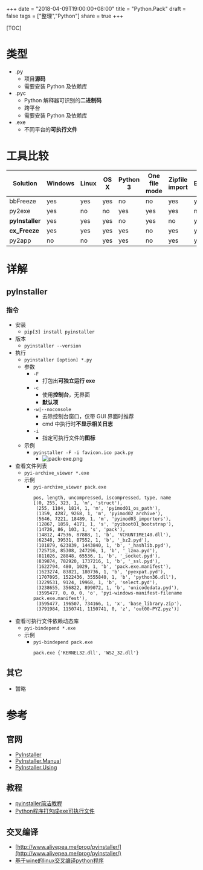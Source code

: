 +++
date = "2018-04-09T19:00:00+08:00"
title = "Python.Pack"
draft = false
tags = ["整理","Python"]
share = true
+++

[TOC]

# 类型
- .py
	- 项目**源码**
	- 需要安装 Python 及依赖库
- .pyc
	- Python 解释器可识别的**二进制码**
	- 跨平台
	- 需要安装 Python 及依赖库
- .exe
	- 不同平台的**可执行文件**


# 工具比较
|     Solution    | Windows | Linux | OS X | Python 3 | One file mode | Zipfile import | Eggs | pkg_resources support |
|-----------------|---------|-------|------|----------|---------------|----------------|------|-----------------------|
| bbFreeze        | yes     | yes   | yes  | no       | no            | yes            | yes  | yes                   |
| py2exe          | yes     | no    | no   | yes      | yes           | yes            | no   | no                    |
| **pyInstaller** | yes     | yes   | yes  | no       | yes           | no             | yes  | no                    |
| **cx_Freeze**   | yes     | yes   | yes  | yes      | no            | yes            | yes  | no                    |
| py2app          | no      | no    | yes  | yes      | no            | yes            | yes  | yes                   |


# 详解
## pyInstaller
### 指令
- 安装
	- `pip[3] install pyinstaller`
- 版本
	- `pyinstaller --version`
- 执行
	- `pyinstaller [option] *.py`
	- 参数
		- `-F`
			- 打包出**可独立运行 exe**
		- `-c`
			- 使用**控制台**，无界面
			- **默认项**
		- `-w|--noconsole`
			- 去除控制台窗口，仅带 GUI 界面时推荐
			- cmd 中执行时**不显示相关日志**
		- `-i`
			- 指定可执行文件的**图标**
	- 示例
		- `pyinstaller -F -i favicon.ico pack.py`
			- ![pack-exe.png](http://otzm88f21.bkt.clouddn.com/3d05119a-51e4-4dd9-b015-dd230f4d11fd.png)
- 查看文件列表
	- `pyi-archive_viewer *.exe`
	- 示例
		- `pyi-archive_viewer pack.exe`
			```
			pos, length, uncompressed, iscompressed, type, name
			[(0, 255, 323, 1, 'm', 'struct'),
			 (255, 1104, 1814, 1, 'm', 'pyimod01_os_path'),
			 (1359, 4287, 9268, 1, 'm', 'pyimod02_archive'),
			 (5646, 7221, 18489, 1, 'm', 'pyimod03_importers'),
			 (12867, 1859, 4171, 1, 's', 'pyiboot01_bootstrap'),
			 (14726, 86, 103, 1, 's', 'pack'),
			 (14812, 47536, 87888, 1, 'b', 'VCRUNTIME140.dll'),
			 (62348, 39531, 87552, 1, 'b', '_bz2.pyd'),
			 (101879, 623839, 1443840, 1, 'b', '_hashlib.pyd'),
			 (725718, 85308, 247296, 1, 'b', '_lzma.pyd'),
			 (811026, 28848, 65536, 1, 'b', '_socket.pyd'),
			 (839874, 782920, 1737216, 1, 'b', '_ssl.pyd'),
			 (1622794, 480, 1029, 1, 'b', 'pack.exe.manifest'),
			 (1623274, 83821, 180736, 1, 'b', 'pyexpat.pyd'),
			 (1707095, 1522436, 3555840, 1, 'b', 'python36.dll'),
			 (3229531, 9124, 19968, 1, 'b', 'select.pyd'),
			 (3238655, 356822, 899072, 1, 'b', 'unicodedata.pyd'),
			 (3595477, 0, 0, 0, 'o', 'pyi-windows-manifest-filename pack.exe.manifest'),
			 (3595477, 196507, 734166, 1, 'x', 'base_library.zip'),
			 (3791984, 1150741, 1150741, 0, 'z', 'out00-PYZ.pyz')]
			 ```
- 查看可执行文件依赖动态库
	- `pyi-bindepend *.exe`
	- 示例
		- `pyi-bindepend pack.exe`
			```
			pack.exe {'KERNEL32.dll', 'WS2_32.dll'}
			```

## 其它
- 暂略


# 参考
## 官网
- [PyInstaller](https://www.pyinstaller.org/)
- [PyInstaller.Manual](https://pyinstaller.readthedocs.io/en/v3.3.1/)
- [PyInstaller.Using](http://pyinstaller.readthedocs.io/en/stable/usage.html)

## 教程
- [pyinstaller简洁教程](http://legendtkl.com/2015/11/06/pyinstaller/)
- [Python程序打包成exe可执行文件](http://blog.csdn.net/zengxiantao1994/article/details/76578421)

## 交叉编译
- [http://www.alivepea.me/prog/pyinstaller/](http://www.alivepea.me/prog/pyinstaller/)
- [基于wine的linux交叉编译python程序](http://haishenming.xyz/%E4%BB%A3%E7%A0%81%E7%9B%B8%E5%85%B3/2018/01/26/wine-python-to-exe/)
